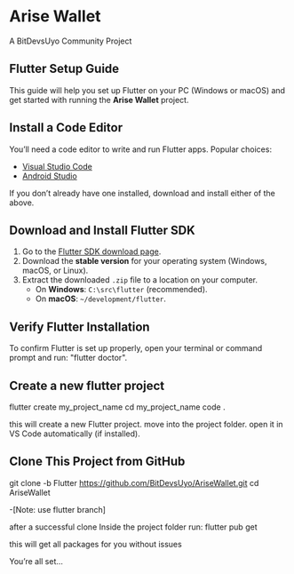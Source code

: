 #  Arise Wallet
A BitDevsUyo Community Project


## Flutter Setup Guide

This guide will help you set up Flutter on your PC (Windows or macOS) and get started with running the **Arise Wallet** project.


## Install a Code Editor
You’ll need a code editor to write and run Flutter apps. Popular choices:

- [Visual Studio Code](https://code.visualstudio.com/download)  
- [Android Studio](https://developer.android.com/studio)  

If you don’t already have one installed, download and install either of the above.


## Download and Install Flutter SDK
1. Go to the [Flutter SDK download page](https://docs.flutter.dev/get-started/install).  
2. Download the **stable version** for your operating system (Windows, macOS, or Linux).  
3. Extract the downloaded `.zip` file to a location on your computer.  
   - On **Windows**: `C:\src\flutter` (recommended).  
   - On **macOS**: `~/development/flutter`.  


##  Verify Flutter Installation
To confirm Flutter is set up properly, open your terminal or command prompt and run:
"flutter doctor".

## Create a new flutter project

flutter create my_project_name
cd my_project_name
code .

this will create a new Flutter project.
move into the project folder. open it in VS Code automatically (if installed).


## Clone This Project from GitHub

git clone -b Flutter https://github.com/BitDevsUyo/AriseWallet.git
cd AriseWallet

-[Note: use flutter branch]

after  a successful clone  Inside the project folder run:
flutter pub get

this will get all packages for you without issues 

You’re all set...




